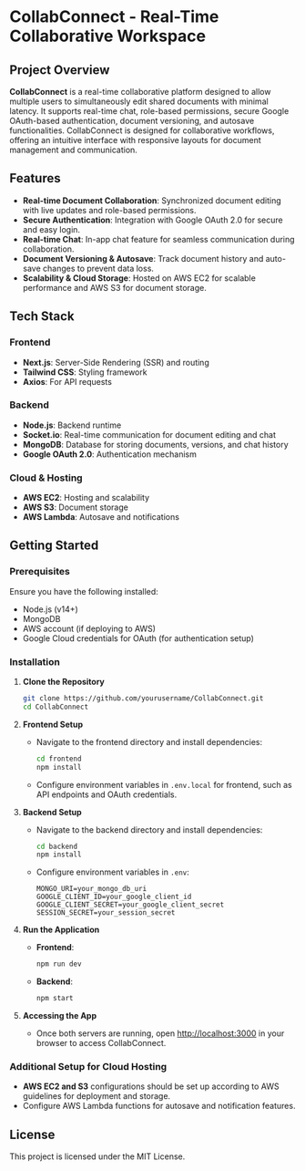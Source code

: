 # CollabConnect - Real-Time Collaborative Workspace

## Project Overview
**CollabConnect** is a real-time collaborative platform designed to allow multiple users to simultaneously edit shared documents with minimal latency. It supports real-time chat, role-based permissions, secure Google OAuth-based authentication, document versioning, and autosave functionalities. CollabConnect is designed for collaborative workflows, offering an intuitive interface with responsive layouts for document management and communication.

## Features
- **Real-time Document Collaboration**: Synchronized document editing with live updates and role-based permissions.
- **Secure Authentication**: Integration with Google OAuth 2.0 for secure and easy login.
- **Real-time Chat**: In-app chat feature for seamless communication during collaboration.
- **Document Versioning & Autosave**: Track document history and auto-save changes to prevent data loss.
- **Scalability & Cloud Storage**: Hosted on AWS EC2 for scalable performance and AWS S3 for document storage.

## Tech Stack
### Frontend
- **Next.js**: Server-Side Rendering (SSR) and routing
- **Tailwind CSS**: Styling framework
- **Axios**: For API requests

### Backend
- **Node.js**: Backend runtime
- **Socket.io**: Real-time communication for document editing and chat
- **MongoDB**: Database for storing documents, versions, and chat history
- **Google OAuth 2.0**: Authentication mechanism

### Cloud & Hosting
- **AWS EC2**: Hosting and scalability
- **AWS S3**: Document storage
- **AWS Lambda**: Autosave and notifications

## Getting Started

### Prerequisites
Ensure you have the following installed:
- Node.js (v14+)
- MongoDB
- AWS account (if deploying to AWS)
- Google Cloud credentials for OAuth (for authentication setup)

### Installation
1. **Clone the Repository**
   ```bash
   git clone https://github.com/yourusername/CollabConnect.git
   cd CollabConnect
   ```

2. **Frontend Setup**
   - Navigate to the frontend directory and install dependencies:
     ```bash
     cd frontend
     npm install
     ```
   - Configure environment variables in `.env.local` for frontend, such as API endpoints and OAuth credentials.

3. **Backend Setup**
   - Navigate to the backend directory and install dependencies:
     ```bash
     cd backend
     npm install
     ```
   - Configure environment variables in `.env`:
     ```
     MONGO_URI=your_mongo_db_uri
     GOOGLE_CLIENT_ID=your_google_client_id
     GOOGLE_CLIENT_SECRET=your_google_client_secret
     SESSION_SECRET=your_session_secret
     ```

4. **Run the Application**
   - **Frontend**:
     ```bash
     npm run dev
     ```
   - **Backend**:
     ```bash
     npm start
     ```

5. **Accessing the App**
   - Once both servers are running, open [http://localhost:3000](http://localhost:3000) in your browser to access CollabConnect.

### Additional Setup for Cloud Hosting
- **AWS EC2 and S3** configurations should be set up according to AWS guidelines for deployment and storage.
- Configure AWS Lambda functions for autosave and notification features.

## License
This project is licensed under the MIT License.
